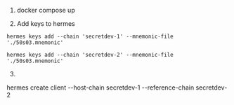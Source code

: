 1. docker compose up

2. Add keys to hermes

```
hermes keys add --chain 'secretdev-1' --mnemonic-file './50s03.mnemonic'
```

```
hermes keys add --chain 'secretdev-2' --mnemonic-file './50s03.mnemonic'
```

3.

hermes create client --host-chain secretdev-1 --reference-chain secretdev-2
